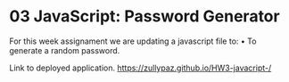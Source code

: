 # 03 JavaScript: Password Generator

For this week assignament we are updating a javascript file to:
• To generate a random password. 

Link to deployed application. 
https://zullypaz.github.io/HW3-javacript-/

